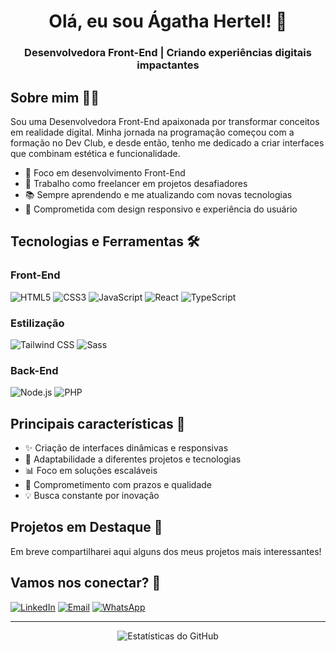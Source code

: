 <div align="center">
  <h1>Olá, eu sou Ágatha Hertel! 👋</h1>
  <h3>Desenvolvedora Front-End | Criando experiências digitais impactantes</h3>
</div>

## Sobre mim 👩‍💻

Sou uma Desenvolvedora Front-End apaixonada por transformar conceitos em realidade digital. Minha jornada na programação começou com a formação no Dev Club, e desde então, tenho me dedicado a criar interfaces que combinam estética e funcionalidade.

- 🎯 Foco em desenvolvimento Front-End
- 💼 Trabalho como freelancer em projetos desafiadores
- 📚 Sempre aprendendo e me atualizando com novas tecnologias
- 🎨 Comprometida com design responsivo e experiência do usuário

## Tecnologias e Ferramentas 🛠️

### Front-End
![HTML5](https://img.shields.io/badge/-HTML5-E34F26?style=flat-square&logo=html5&logoColor=white)
![CSS3](https://img.shields.io/badge/-CSS3-1572B6?style=flat-square&logo=css3)
![JavaScript](https://img.shields.io/badge/-JavaScript-F7DF1E?style=flat-square&logo=javascript&logoColor=black)
![React](https://img.shields.io/badge/-React-61DAFB?style=flat-square&logo=react&logoColor=black)
![TypeScript](https://img.shields.io/badge/-TypeScript-3178C6?style=flat-square&logo=typescript&logoColor=white)

### Estilização
![Tailwind CSS](https://img.shields.io/badge/-Tailwind_CSS-38B2AC?style=flat-square&logo=tailwind-css&logoColor=white)
![Sass](https://img.shields.io/badge/-Sass-CC6699?style=flat-square&logo=sass&logoColor=white)

### Back-End
![Node.js](https://img.shields.io/badge/-Node.js-339933?style=flat-square&logo=node.js&logoColor=white)
![PHP](https://img.shields.io/badge/-PHP-777BB4?style=flat-square&logo=php&logoColor=white)

## Principais características 🌟

- ✨ Criação de interfaces dinâmicas e responsivas
- 🔄 Adaptabilidade a diferentes projetos e tecnologias
- 📊 Foco em soluções escaláveis
- 🤝 Comprometimento com prazos e qualidade
- 💡 Busca constante por inovação

## Projetos em Destaque 🚀

Em breve compartilharei aqui alguns dos meus projetos mais interessantes!

## Vamos nos conectar? 🤝

[![LinkedIn](https://img.shields.io/badge/-LinkedIn-0077B5?style=flat-square&logo=linkedin&logoColor=white)](https://www.linkedin.com/in/ágatha-hertel)
[![Email](https://img.shields.io/badge/-Email-D14836?style=flat-square&logo=gmail&logoColor=white)](mailto:agatha38hertel@gmail.com)
[![WhatsApp](https://img.shields.io/badge/-WhatsApp-25D366?style=flat-square&logo=whatsapp&logoColor=white)](https://wa.me/5562985805920)

---

<div align="center">
  
![Estatísticas do GitHub](https://github-readme-stats.vercel.app/api?username=SEU_USERNAME&show_icons=true&theme=dracula)

</div>
